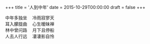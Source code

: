 +++
title = '人到中年'
date = 2015-10-29T00:00:00
draft = false
+++

<div class="poem">
<pre>
中年多独坐  冷雨寂寥天
耳入朦胧曲  心生暧昧禅
林中曾问路  月下且停船
人去人行远  凄凄影自怜
</pre>
</div>
